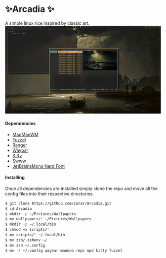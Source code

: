 # ✨Arcadia ✨
A simple linux rice inspired by classic art.
![Arcadia](/screenshots/arcadia_1.png)
#### Dependencies
- [MaoMaoWM](https://github.com/DreamMaoMao/maomaowm)
- [Fuzzel](https://codeberg.org/dnkl/fuzzel)
- [Ranger](https://github.com/ranger/ranger)
- [Waybar](https://github.com/Alexays/Waybar)
- [Kitty](https://sw.kovidgoyal.net/kitty/)
- [Swww](https://github.com/LGFae/swww)
- [JetBrainsMono Nerd Font](https://www.nerdfonts.com/font-downloads)
#### Installing
Once all dependencies are installed simply clone the repo and move all the config files into their respective directories.
```bash
$ git clone https://github.com/Iunar/Arcadia.git
$ cd Arcadia
$ mkdir -p ~/Pictures/Wallpapers
$ mv wallpapers/* ~/Pictures/Wallpapers
$ mkdir -p ~/.local/bin
$ chmod +x scripts/*
$ mv scripts/* ~/.local/bin
$ mv zsh/.zshenv ~/
$ mv zsh ~/.config
$ mv -t ~/.config waybar maomao rmpc mpd kitty fuzzel
```
